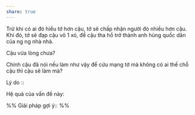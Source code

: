 ```yaml
---
share: true
---
```

Trừ khi có ai đó hiểu tớ hơn cậu, tớ sẽ chấp nhận người đó nhiều hơn cậu. Khi đó, tớ sẽ đạp cậu vô 1 xó, để cậu tha hồ trở thành anh hùng quốc dân của ng ng nhà nhà.

Cậu vừa lòng chưa?

Chính cậu đã nói nếu làm như vậy để cứu mạng tớ mà không có ai thế chỗ cậu thì cậu sẽ làm mà?

Lý do :: 

Hệ quả của vấn đề này:


%%
Giải pháp gợi ý:: 
%%


